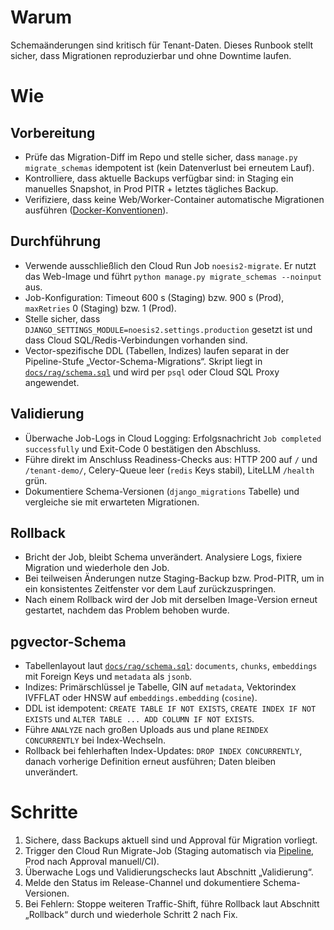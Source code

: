 # Warum
Schemaänderungen sind kritisch für Tenant-Daten. Dieses Runbook stellt sicher, dass Migrationen reproduzierbar und ohne Downtime laufen.

# Wie
## Vorbereitung
- Prüfe das Migration-Diff im Repo und stelle sicher, dass `manage.py migrate_schemas` idempotent ist (kein Datenverlust bei erneutem Lauf).
- Kontrolliere, dass aktuelle Backups verfügbar sind: in Staging ein manuelles Snapshot, in Prod PITR + letztes tägliches Backup.
- Verifiziere, dass keine Web/Worker-Container automatische Migrationen ausführen ([Docker-Konventionen](../docker/conventions.md)).

## Durchführung
- Verwende ausschließlich den Cloud Run Job `noesis2-migrate`. Er nutzt das Web-Image und führt `python manage.py migrate_schemas --noinput` aus.
- Job-Konfiguration: Timeout 600 s (Staging) bzw. 900 s (Prod), `maxRetries` 0 (Staging) bzw. 1 (Prod).
- Stelle sicher, dass `DJANGO_SETTINGS_MODULE=noesis2.settings.production` gesetzt ist und dass Cloud SQL/Redis-Verbindungen vorhanden sind.
- Vector-spezifische DDL (Tabellen, Indizes) laufen separat in der Pipeline-Stufe „Vector-Schema-Migrations“. Skript liegt in [`docs/rag/schema.sql`](../rag/schema.sql) und wird per `psql` oder Cloud SQL Proxy angewendet.

## Validierung
- Überwache Job-Logs in Cloud Logging: Erfolgsnachricht `Job completed successfully` und Exit-Code 0 bestätigen den Abschluss.
- Führe direkt im Anschluss Readiness-Checks aus: HTTP 200 auf `/` und `/tenant-demo/`, Celery-Queue leer (`redis` Keys stabil), LiteLLM `/health` grün.
- Dokumentiere Schema-Versionen (`django_migrations` Tabelle) und vergleiche sie mit erwarteten Migrationen.

## Rollback
- Bricht der Job, bleibt Schema unverändert. Analysiere Logs, fixiere Migration und wiederhole den Job.
- Bei teilweisen Änderungen nutze Staging-Backup bzw. Prod-PITR, um in ein konsistentes Zeitfenster vor dem Lauf zurückzuspringen.
- Nach einem Rollback wird der Job mit derselben Image-Version erneut gestartet, nachdem das Problem behoben wurde.

## pgvector-Schema
- Tabellenlayout laut [`docs/rag/schema.sql`](../rag/schema.sql): `documents`, `chunks`, `embeddings` mit Foreign Keys und `metadata` als `jsonb`.
- Indizes: Primärschlüssel je Tabelle, GIN auf `metadata`, Vektorindex IVFFLAT oder HNSW auf `embeddings.embedding` (`cosine`).
- DDL ist idempotent: `CREATE TABLE IF NOT EXISTS`, `CREATE INDEX IF NOT EXISTS` und `ALTER TABLE ... ADD COLUMN IF NOT EXISTS`.
- Führe `ANALYZE` nach großen Uploads aus und plane `REINDEX CONCURRENTLY` bei Index-Wechseln.
- Rollback bei fehlerhaften Index-Updates: `DROP INDEX CONCURRENTLY`, danach vorherige Definition erneut ausführen; Daten bleiben unverändert.

# Schritte
1. Sichere, dass Backups aktuell sind und Approval für Migration vorliegt.
2. Trigger den Cloud Run Migrate-Job (Staging automatisch via [Pipeline](../cicd/pipeline.md), Prod nach Approval manuell/CI).
3. Überwache Logs und Validierungschecks laut Abschnitt „Validierung“.
4. Melde den Status im Release-Channel und dokumentiere Schema-Versionen.
5. Bei Fehlern: Stoppe weiteren Traffic-Shift, führe Rollback laut Abschnitt „Rollback“ durch und wiederhole Schritt 2 nach Fix.
